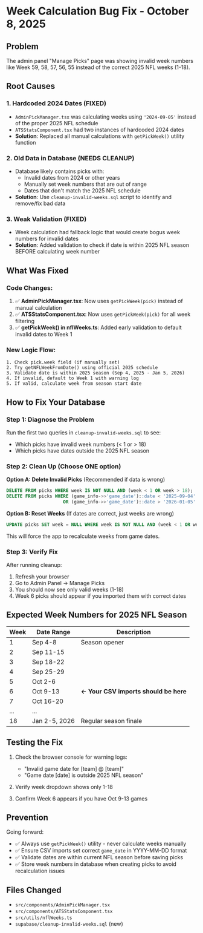 # Week Calculation Bug Fix - October 8, 2025

## Problem
The admin panel "Manage Picks" page was showing invalid week numbers like Week 59, 58, 57, 56, 55 instead of the correct 2025 NFL weeks (1-18).

## Root Causes

### 1. Hardcoded 2024 Dates (FIXED)
- `AdminPickManager.tsx` was calculating weeks using `'2024-09-05'` instead of the proper 2025 NFL schedule
- `ATSStatsComponent.tsx` had two instances of hardcoded 2024 dates
- **Solution**: Replaced all manual calculations with `getPickWeek()` utility function

### 2. Old Data in Database (NEEDS CLEANUP)
- Database likely contains picks with:
  - Invalid dates from 2024 or other years
  - Manually set week numbers that are out of range
  - Dates that don't match the 2025 NFL schedule
- **Solution**: Use `cleanup-invalid-weeks.sql` script to identify and remove/fix bad data

### 3. Weak Validation (FIXED)
- Week calculation had fallback logic that would create bogus week numbers for invalid dates
- **Solution**: Added validation to check if date is within 2025 NFL season BEFORE calculating week number

## What Was Fixed

### Code Changes:
1. ✅ **AdminPickManager.tsx**: Now uses `getPickWeek(pick)` instead of manual calculation
2. ✅ **ATSStatsComponent.tsx**: Now uses `getPickWeek(pick)` for all week filtering
3. ✅ **getPickWeek() in nflWeeks.ts**: Added early validation to default invalid dates to Week 1

### New Logic Flow:
```
1. Check pick.week field (if manually set)
2. Try getNFLWeekFromDate() using official 2025 schedule
3. Validate date is within 2025 season (Sep 4, 2025 - Jan 5, 2026)
4. If invalid, default to Week 1 with warning log
5. If valid, calculate week from season start date
```

## How to Fix Your Database

### Step 1: Diagnose the Problem
Run the first two queries in `cleanup-invalid-weeks.sql` to see:
- Which picks have invalid week numbers (< 1 or > 18)
- Which picks have dates outside the 2025 NFL season

### Step 2: Clean Up (Choose ONE option)

**Option A: Delete Invalid Picks** (Recommended if data is wrong)
```sql
DELETE FROM picks WHERE week IS NOT NULL AND (week < 1 OR week > 18);
DELETE FROM picks WHERE (game_info->>'game_date')::date < '2025-09-04'::date 
                     OR (game_info->>'game_date')::date > '2026-01-05'::date;
```

**Option B: Reset Weeks** (If dates are correct, just weeks are wrong)
```sql
UPDATE picks SET week = NULL WHERE week IS NOT NULL AND (week < 1 OR week > 18);
```
This will force the app to recalculate weeks from game dates.

### Step 3: Verify Fix
After running cleanup:
1. Refresh your browser
2. Go to Admin Panel → Manage Picks
3. You should now see only valid weeks (1-18)
4. Week 6 picks should appear if you imported them with correct dates

## Expected Week Numbers for 2025 NFL Season

| Week | Date Range | Description |
|------|------------|-------------|
| 1 | Sep 4-8 | Season opener |
| 2 | Sep 11-15 | |
| 3 | Sep 18-22 | |
| 4 | Sep 25-29 | |
| 5 | Oct 2-6 | |
| 6 | Oct 9-13 | **← Your CSV imports should be here** |
| 7 | Oct 16-20 | |
| ... | ... | |
| 18 | Jan 2-5, 2026 | Regular season finale |

## Testing the Fix

1. Check the browser console for warning logs:
   - "Invalid game date for [team] @ [team]"
   - "Game date [date] is outside 2025 NFL season"
   
2. Verify week dropdown shows only 1-18

3. Confirm Week 6 appears if you have Oct 9-13 games

## Prevention

Going forward:
- ✅ Always use `getPickWeek()` utility - never calculate weeks manually
- ✅ Ensure CSV imports set correct `game_date` in YYYY-MM-DD format
- ✅ Validate dates are within current NFL season before saving picks
- ✅ Store week numbers in database when creating picks to avoid recalculation issues

## Files Changed
- `src/components/AdminPickManager.tsx`
- `src/components/ATSStatsComponent.tsx`
- `src/utils/nflWeeks.ts`
- `supabase/cleanup-invalid-weeks.sql` (new)
